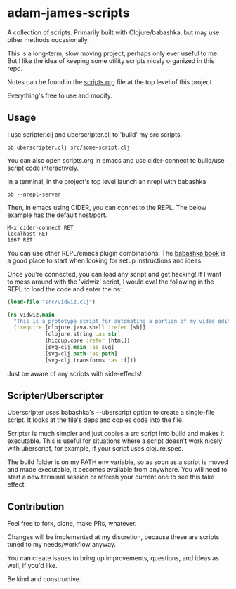 # adam-james-scripts

A collection of scripts. Primarily built with Clojure/babashka, but may use other methods occasionally.

This is a long-term, slow moving project, perhaps only ever useful to me. But I like the idea of keeping some utility scripts nicely organized in this repo.

Notes can be found in the [scripts.org](https://github.com/adam-james-v/scripts/blob/main/scripts.org) file at the top level of this project.

Everything's free to use and modify.

## Usage
I use scripter.clj and uberscripter.clj to 'build' my src scripts. 

```
bb uberscripter.clj src/some-script.clj
```

You can also open scripts.org in emacs and use cider-connect to build/use script code interactively.

In a terminal, in the project's top level launch an nrepl with babashka

```
bb --nrepl-server
```

Then, in emacs using CIDER, you can connet to the REPL. The below example has the default host/port.

```
M-x cider-connect RET
localhost RET
1667 RET
```

You can use other REPL/emacs plugin combinations. The [babashka book](https://book.babashka.org/) is a good place to start when looking for setup instructions and ideas.

Once you're connected, you can load any script and get hacking! If I want to mess around with the 'vidwiz' script, I would eval the following in the REPL to load the code and enter the ns:

```clojure
(load-file "src/vidwiz.clj")

(ns vidwiz.main
  "This is a prototype script for automating a portion of my video editing using ffmpeg."
  (:require [clojure.java.shell :refer [sh]]
            [clojure.string :as str]
            [hiccup.core :refer [html]]
            [svg-clj.main :as svg]
            [svg-clj.path :as path]
            [svg-clj.transforms :as tf]))
```

Just be aware of any scripts with side-effects!

## Scripter/Uberscripter

Uberscripter uses babashka's --uberscript option to create a single-file script. It looks at the file's deps and copies code into the file.

Scripter is much simpler and just copies a src script into build and makes it executable. This is useful for situations where a script doesn't work nicely with uberscript, for example, if your script uses clojure.spec.

The build folder is on my PATH env variable, so as soon as a script is moved and made executable, it becomes available from anywhere. You will need to start a new terminal session or refresh your current one to see this take effect.

## Contribution

Feel free to fork, clone, make PRs, whatever.

Changes will be implemented at my discretion, because these are scripts tuned to my needs/workflow anyway.

You can create issues to bring up improvements, questions, and ideas as well, if you'd like. 

Be kind and constructive.
